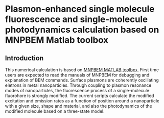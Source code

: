 # Plasmon-enhanced single molecule fluorescence and single-molecule photodynamics calculation based on MNPBEM Matlab toolbox

## Introduction
This numerical calculation is based on [MNPBEM MATLAB toolbox](http://physik.uni-graz.at/mnpbem/). First time users are expected to read the manuals of MNPBEM for debugging and explanation of BEM commands. Surface plasmons are coherently oscillating eletrons in metal nanoparticles. Through coupling to plasmon resonance modes of nanoparticles, the fluorescence process of a single-molecule fluorohore is strongly modified. The current scripts calculate the modified excitation and emission rates as a function of position around a nanoparticle with a given size, shape and material, and also the photodynamics of the modified molecule based on a three-state model. 


